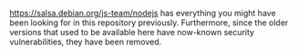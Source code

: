 https://salsa.debian.org/js-team/nodejs has everything you might have been
looking for in this repository previously. Furthermore, since the older
versions that used to be available here have now-known security
vulnerabilities, they have been removed.

